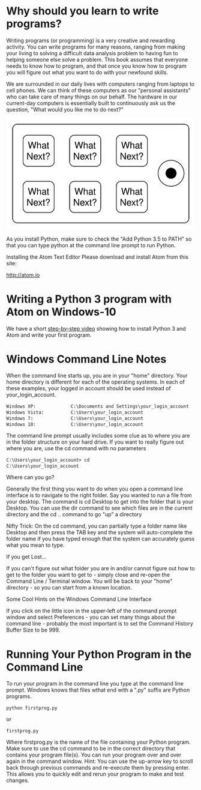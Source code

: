 # Why should you learn to write programs?

Writing programs (or programming) is a very creative and rewarding activity. You can write programs for many reasons, ranging from making your living to solving a difficult data analysis problem to having fun to helping someone else solve a problem. This book assumes that everyone needs to know how to program, and that once you know how to program you will figure out what you want to do with your newfound skills.

We are surrounded in our daily lives with computers ranging from laptops to cell phones. We can think of these computers as our "personal assistants" who can take care of many things on our behalf. The hardware in our current-day computers is essentially built to continuously ask us the question, "What would you like me to do next?"

![alt text](./images/pda.svg)

As you install Python, make sure to check the "Add Python 3.5 to PATH" so that you can type python at the command line prompt to run Python.

Installing the Atom Text Editor
Please download and install Atom from this site:

http://atom.io

# Writing a Python 3 program with Atom on Windows-10
We have a short [step-by-step video](https://www.youtube.com/watch?v=uZbaYeYGYRQ&index=1&list=PLlRFEj9H3Oj7Bp8-DfGpfAfDBiblRfl5p) showing how to install Python 3 and Atom and write your first program.

# Windows Command Line Notes
When the command line starts up, you are in your "home" directory. Your home directory is different for each of the operating systems. In each of these examples, your logged in account should be used instead of your_login_account.

    Windows XP:             C:\Documents and Settings\your_login_account
    Windows Vista:          C:\Users\your_login_account
    Windows 7:              C:\Users\your_login_account
    Windows 10:             C:\Users\your_login_account

The command line prompt usually includes some clue as to where you are in the folder structure on your hard drive.
If you want to really figure out where you are, use the cd command with no parameters

    C:\Users\your_login_account> cd
    C:\Users\your_login_account

Where can you go?

Generally the first thing you want to do when you open a command line interface is to navigate to the right folder. Say you wanted to run a file from your desktop. The command is cd Desktop to get into the folder that is your Desktop. You can use the dir command to see which files are in the current directory and the cd .. command to go "up" a directory

Nifty Trick: On the cd command, you can partially type a folder name like Desktop and then press the TAB key and the system will auto-complete the folder name if you have typed enough that the system can accurately guess what you mean to type.

If you get Lost...

If you can't figure out what folder you are in and/or cannot figure out how to get to the folder you want to get to - simply close and re-open the Command Line / Terminal window. You will be back to your "home" directory - so you can start from a known location.

Some Cool Hints on the Windows Command Line Interface

If you click on the little icon in the upper-left of the command prompt window and select Preferences - you can set many things about the command line - probably the most important is to set the Command History Buffer Size to be 999.

# Running Your Python Program in the Command Line
To run your program in the command line you type at the command line prompt. Windows knows that files wthat end with a ".py" suffix are Python programs.

    python firstprog.py
or

    firstprog.py

Where firstprog.py is the name of the file containing your Python program. Make sure to use the cd command to be in the correct directory that contains your program file(s).
You can run your program over and over again in the command window. Hint: You can use the up-arrow key to scroll back through previous commands and re-execute them by pressing enter. This allows you to quickly edit and rerun your program to make and test changes.